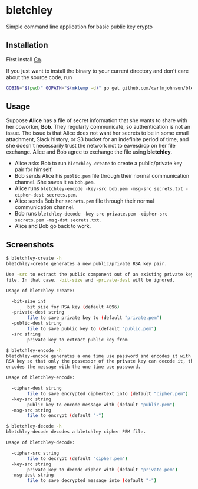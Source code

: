 # bletchley
Simple command line application for basic public key crypto


## Installation

First install [Go](http://golang.org).

If you just want to install the binary to your current directory and don't care about the source code, run

```bash
GOBIN="$(pwd)" GOPATH="$(mktemp -d)" go get github.com/carlmjohnson/bletchley/...
```

## Usage

Suppose **Alice** has a file of secret information that she wants to share with her coworker, **Bob**. They regularly communicate, so authentication is not an issue. The issue is that Alice does not want her secrets to be in some email attachment, Slack history, or S3 bucket for an indefinite period of time, and she doesn't necessarily trust the network not to eavesdrop on her file exchange. Alice and Bob agree to exchange the file using **bletchley**.

- Alice asks Bob to run `bletchley-create` to create a public/private key pair for himself.
- Bob sends Alice his `public.pem` file through their normal communication channel. She saves it as `bob.pem`.
- Alice runs `bletchley-encode -key-src bob.pem -msg-src secrets.txt -cipher-dest secrets.pem`.
- Alice sends Bob her `secrets.pem` file through their normal communication channel.
- Bob runs `bletchley-decode -key-src private.pem -cipher-src secrets.pem -msg-dst secrets.txt`.
- Alice and Bob go back to work.

## Screenshots
```bash
$ bletchley-create -h
bletchley-create generates a new public/private RSA key pair.

Use -src to extract the public component out of an existing private key PEM
file. In that case, -bit-size and -private-dest will be ignored.

Usage of bletchley-create:

  -bit-size int
        bit size for RSA key (default 4096)
  -private-dest string
        file to save private key to (default "private.pem")
  -public-dest string
        file to save public key to (default "public.pem")
  -src string
        private key to extract public key from

$ bletchley-encode -h
bletchley-encode generates a one time use password and encodes it with a public
RSA key so that only the possessor of the private key can decode it, then
encodes the message with the one time use password.

Usage of bletchley-encode:

  -cipher-dest string
        file to save encrypted ciphertext into (default "cipher.pem")
  -key-src string
        public key to encode message with (default "public.pem")
  -msg-src string
        file to encrypt (default "-")

$ bletchley-decode -h
bletchley-decode decodes a bletchley cipher PEM file.

Usage of bletchley-decode:

  -cipher-src string
        file to decrypt (default "cipher.pem")
  -key-src string
        private key to decode cipher with (default "private.pem")
  -msg-dest string
        file to save decrypted message into (default "-")
```

